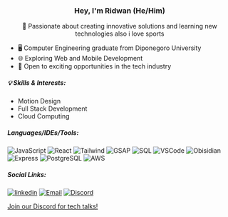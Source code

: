### <p align="center"> Hey, I'm Ridwan (He/Him)</p>

<p align="center">
  🚀 Passionate about creating innovative solutions and learning new technologies also i love sports
</p>

- 🖥️ Computer Engineering graduate from Diponegoro University
- 🌐 Exploring Web and Mobile Development
- 💼 Open to exciting opportunities in the tech industry

##### 💡 Skills & Interests:
- Motion Design
- Full Stack Development
- Cloud Computing


##### Languages/IDEs/Tools:
![JavaScript](https://img.shields.io/badge/-JavaScript-black?style=flat-square&logo=javascript)
![React](https://img.shields.io/badge/-React-black?style=flat-square&logo=react)
![Tailwind](https://img.shields.io/badge/-Tailwind-black?style=flat-square&logo=tailwindcss)
![GSAP](https://img.shields.io/badge/-GSAP-black?style=flat-square&logo=greensock)
![SQL](https://img.shields.io/badge/-SQL-black?style=flat-square&logo=mysql)
![VSCode](https://img.shields.io/badge/-VSCode-black?style=flat-square&logo=visualstudiocode)
![Obisidian](https://img.shields.io/badge/-Obisidian-black?style=flat-square&logo=obsidian)
![Express](https://img.shields.io/badge/-Express-black?style=flat-square&logo=express)
![PostgreSQL](https://img.shields.io/badge/-PostgreSQL-black?style=flat-square&logo=postgresql)
![AWS](https://img.shields.io/badge/-AWS-black?style=flat-square&logo=amazon)
##### Social Links:

[![linkedin](https://img.shields.io/badge/-linkedin-000000?style=flat-square&logo=linkedin)](https://www.linkedin.com/in/mmadwn/)
[![Email](https://img.shields.io/badge/-Email-000000?style=flat-square&logo=gmail)](mailto:muh.rdwan.u@gmail.com)
[![Discord](https://img.shields.io/badge/-Discord-000000?style=flat-square&logo=discord)](https://discord.com/users/357946202672726016)

<p>
  <a href="https://discord.gg/mu9dXrUfS3">Join our Discord for tech talks!</a>
</p>

